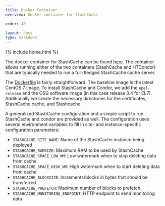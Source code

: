 ```yaml
---
title: Docker Container
overview: Docker container for StashCache

order: 40

layout: docs
type: markdown
---
```

{% include home.html %}

The docker container for StashCache can be found 
[here](https://hub.docker.com/r/slateci/stashcache/). The container allows
running either of the two containers (StashCache and HTCondor) that are 
typically needed to run a full-fledged StashCache cache server.

The [Dockerfile](https://github.com/slateci/container-stashcache/blob/master/Dockerfile)
is fairly straightforward. The baseline image is the latest CentOS 7 image. 
To install StashCache and Condor, we add the `epel-release` and the OSG 
software image (in this case release 3.4 for EL7). Additionally we create 
the necessary directories for the certificates, StashCache cache, and
Stashcache. 

A generalized StashCache configuration and a simple script to run StashCache
and condor are provided as well. The configuration uses several environment 
variables to fill in site- and instance-specific configuration parameters:

* `STASHCACHE_SITE_NAME`: Name of the StashCache instance being deployed
* `STASHCACHE_RAMSIZE`: Maximum RAM to be used by StashCache
* `STASHCACHE_SPACE_LOW_WM`: Low watermark when to stop deleting data from cache
* `STASHCACHE_SPACE_HIGH_WM`: High watermark when to start deleting data from cache
* `STASHCACHE_BLOCKSIZE`: Increments/blocks in bytes that should be transferred
* `STASHCACHE_PREFETCH`: Maximum number of blocks to prefetch
* `STASHCACHE_MONITORING_ENDPOINT`: HTTP endpoint to send monitoring data
